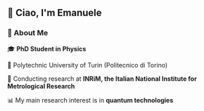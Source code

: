 ## 👋 Ciao, I'm Emanuele

<!--
**emanuele-palumbo/emanuele-palumbo** is a ✨ _special_ ✨ repository because its `README.md` (this file) appears on your GitHub profile.
-->

### 🌟 About Me

🎓 **PhD Student in Physics** 

📍 Polytechnic University of Turin (Politecnico di Torino)

🔬 Conducting research at **INRiM, the Italian National Institute for Metrological Research**  

📊 My main research interest is in **quantum technologies**


